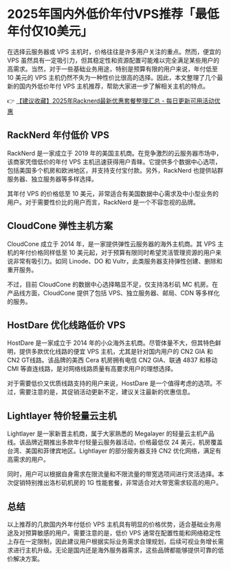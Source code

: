 # 2025年国内外低价年付VPS推荐「最低年付仅10美元」

在选择云服务器或 VPS 主机时，价格往往是许多用户关注的重点。然而，便宜的 VPS 虽然具有一定吸引力，但其稳定性和资源配置可能难以完全满足某些用户的高需求。当然，对于一些基础业务用途，特别是预算有限的用户来说，年付低至 10 美元的 VPS 主机仍然不失为一种性价比很高的选择。因此，本文整理了几个最新的国内外低价年付 VPS 主机推荐，帮助大家进一步了解相关主机的特点。

👉 [【建议收藏】2025年Racknerd最新优惠套餐整理汇总 - 每日更新可用活动优惠](https://bit.ly/Rack_Nerd)

## RackNerd 年付低价 VPS

RackNerd 是一家成立于 2019 年的美国主机商。在竞争激烈的云服务器市场中，该商家凭借低价的年付 VPS 主机迅速获得用户青睐。它提供多个数据中心选项，包括美国多个机房和欧洲地区，并支持支付宝付款。另外，RackNerd 也提供站群服务器、独立服务器等多样选择。

其年付 VPS 的价格低至 10 美元，非常适合有美国数据中心需求及中小型业务的用户。对于需要性价比的用户而言，RackNerd 是一个不容忽视的品牌。

## CloudCone 弹性主机方案

CloudCone 成立于 2014 年，是一家提供弹性云服务器的海外主机商。其 VPS 主机的年付价格同样低至 10 美元起，对于预算有限同时希望灵活管理资源的用户来说非常有吸引力。如同 Linode、DO 和 Vultr，此类服务器支持弹性创建、删除和重开服务。

不过，目前 CloudCone 的数据中心选择略显不足，仅支持洛杉矶 MC 机房。在产品线方面，CloudCone 提供了包括 VPS、独立服务器、邮局、CDN 等多样化的服务。

## HostDare 优化线路低价 VPS

HostDare 是一家成立于 2014 年的小众海外主机商。尽管体量不大，但其特色鲜明，提供多款优化线路的便宜 VPS 主机，尤其是针对国内用户的 CN2 GIA 和 CN2 GT线路。该品牌的美西 Cera 机房拥有电信 CN2 GIA、联通 4837 和移动 CMI 等直连线路，是对网络线路质量有高要求用户的理想选择。

对于需要低价又优质线路支持的用户来说，HostDare 是一个值得考虑的选项。不过，需要注意的是，其促销活动更新不定，建议关注最新的优惠信息。

## Lightlayer 特价轻量云主机

Lightlayer 是一家新晋主机商，属于大家熟悉的 Megalayer 的轻量云主机产品线。该品牌近期推出多款年付轻量云服务器活动，价格最低仅 24 美元，机房覆盖台湾、美国和菲律宾地区。Lightlayer 的部分服务器支持 CN2 优化网络，满足有高需求的用户。

同时，用户可以根据自身需求在限流量和不限流量的带宽选项间进行灵活选择。本次促销特别推出洛杉矶机房的 1G 性能套餐，非常适合对大带宽需求较高的用户。

## 总结

以上推荐的几款国内外年付低价 VPS 主机具有明显的价格优势，适合基础业务用途及对预算敏感的用户。需要注意的是，低价 VPS 通常在配置性能和网络稳定性上存在一定限制，因此建议用户根据实际业务需求合理规划，后续可视业务增长需求进行主机升级。无论是国内还是海外服务器需求，这些品牌都能够提供可靠的低价解决方案。